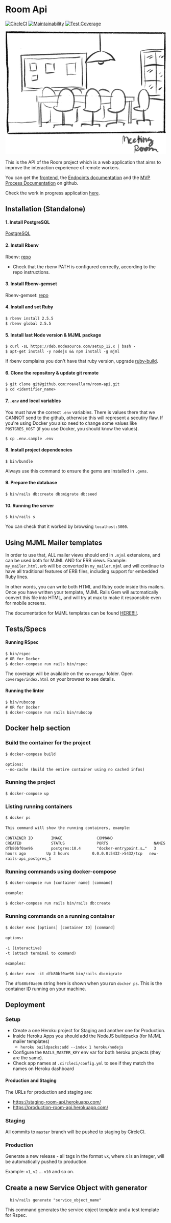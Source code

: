 # Room Api

[![CircleCI](https://circleci.com/gh/roavellarm/room-api.svg?style=svg)](https://circleci.com/gh/roavellarm/room-api)
[![Maintainability](https://api.codeclimate.com/v1/badges/a8ff1d48acb81616a666/maintainability)](https://codeclimate.com/github/roavellarm/room-api/maintainability)
[![Test Coverage](https://api.codeclimate.com/v1/badges/a8ff1d48acb81616a666/test_coverage)](https://codeclimate.com/github/roavellarm/room-api/test_coverage)


![meeting room](https://raw.githubusercontent.com/roavellarm/room-web/master/public/images/meeting-room.jpg)

This is the API of the Room project which is a web application that aims to improve the interaction experience of remote workers.

You can get the [frontend](https://github.com/roavellarm/room-web), the [Endpoints documentation](https://github.com/roavellarm/room-api/blob/master/schema/api.md) and the [MVP Process Documentation](https://github.com/roavellarm/room-doc/blob/master/README.md) on github.

Check the work in progress application <a href="https://room-web.netlify.com/" target="_blank">here</a>.


## Installation (Standalone)

#### 1. Install PostgreSQL

[PostgreSQL](http://postgresql.org/)

#### 2. Install Rbenv

Rbenv: [repo](https://github.com/rbenv/rbenv)

- Check that the rbenv PATH is configured correctly, according to the repo instructions.

#### 3. Install Rbenv-gemset

Rbenv-gemset: [repo](https://github.com/jf/rbenv-gemset)

#### 4. Install and set Ruby

```
$ rbenv install 2.5.5
$ rbenv global 2.5.5
```

#### 5. Install last Node version & MJML package
```
$ curl -sL https://deb.nodesource.com/setup_12.x | bash -
$ apt-get install -y nodejs && npm install -g mjml
```

If rbenv complains you don't have that ruby version, upgrade [ruby-build](https://github.com/rbenv/ruby-build#readme).

#### 6. Clone the repository & update git remote

```
$ git clone git@github.com:roavellarm/room-api.git
$ cd <identifier_name>
```

#### 7. `.env` and local variables

You must have the correct `.env` variables.
There is values there that we CANNOT send to the github, otherwise this will
represent a secutiry flaw. If you're using Docker you also need to change
some values like `POSTGRES_HOST` (if you use Docker, you should know the values).

```
$ cp .env.sample .env
```

#### 8. Install project dependencies

```
$ bin/bundle
```
Always use this command to ensure the gems are installed in `.gems`.

#### 9. Prepare the database

```
$ bin/rails db:create db:migrate db:seed
```

#### 10. Running the server

```
$ bin/rails s
```

You can check that it worked by browsing `localhost:3000`.

## Using MJML Mailer templates

In order to use that, ALL mailer views should end in `.mjml` extensions, and can be used both for MJML
AND for ERB views. Example: `my_mailer.html.erb` will be converted in `my_mailer.mjml` and will
continue to have all traditional features of ERB files, including support for embedded Ruby lines.

In other words, you can write both HTML and Ruby code inside this mailers.
Once you have written your template, MJML Rails Gem will automatically convert this file into HTML, and will try at max to make it responsible even for mobile screens.

The documentation for MJML templates can be found [HERE!!!!](https://mjml.io/).

## Tests/Specs

#### Running RSpec

```
$ bin/rspec
# OR for Docker
$ docker-compose run rails bin/rspec
```

The coverage will be available on the `coverage/` folder. Open `coverage/index.html` on your browser to see details.

#### Running the linter

```
$ bin/rubocop
# OR for Docker
$ docker-compose run rails bin/rubocop
```

## Docker help section

### Build the container for the project

```
$ docker-compose build

options:
--no-cache (build the entire container using no cached infos)
```

### Running the project

```
$ docker-compose up
```

### Listing running containers

```
$ docker ps

This command will show the running containers, example:

CONTAINER ID        IMAGE               COMMAND                  CREATED             STATUS              PORTS                    NAMES
dfb80bf0ae96        postgres:10.4       "docker-entrypoint.s…"   3 hours ago         Up 3 hours          0.0.0.0:5432->5432/tcp   new-rails-api_postgres_1
```

### Running commands using docker-compose

```
$ docker-compose run [container name] [command]

example:

$ docker-compose run rails bin/rails db:create
```

### Running commands on a running container

```
$ docker exec [options] [container ID] [command]

options:

-i (interactive)
-t (attach terminal to command)

examples:

$ docker exec -it dfb80bf0ae96 bin/rails db:migrate
```

The `dfb80bf0ae96` string here is shown when you run `docker ps`. This is the container ID running on your machine.

## Deployment

### Setup

- Create a one Heroku project for Staging and another one for Production.
- Inside Heroku Apps you should add the NodeJS buildpacks (for MJML mailer templates)
  - `heroku buildpacks:add --index 1 heroku/nodejs`
- Configure the `RAILS_MASTER_KEY` env var for both heroku projects (they are the same).
- Check app names at `.circleci/config.yml` to see if they match the names on Heroku dashboard

#### Production and Staging

The URLs for production and staging are:

- https://staging-room-api.herokuapp.com/
- https://production-room-api.herokuapp.com/

### Staging

All commits to `master` branch will be pushed to staging by CircleCI.

### Production

Generate a new release - all tags in the format `vX`, where `X` is an integer, will be automatically pushed to production.

Example: `v1`, `v2` ... `v10` and so on.


## Create a new Service Object with generator

```
  bin/rails generate "service_object_name"
```

This command generates the service object template and a test template for Rspec.
